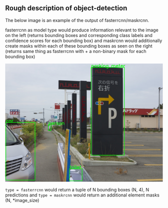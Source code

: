 ## Rough description of object-detection
The below image is an example of the output of fasterrcnn/maskrcnn.   

fasterrcnn as model type would produce information relevant to the image on the left (returns bounding boxes and corresponding class labels and confidence scores for each bounding box) and maskrcnn would additionally create masks within each of these bounding boxes as seen on the right (returns same thing as fasterrcnn with + a non-binary mask for each bounding box)   

![image](https://github.com/Alex-Mathai-98/Text_VQA/blob/master/inference_examples/5add8b642058ffda.jpg)

`type = fasterrcnn` would return a tuple of N bounding boxes (N, 4), N predictions and `type = maskrcnn` would return an additional element masks (N, *image_size)
